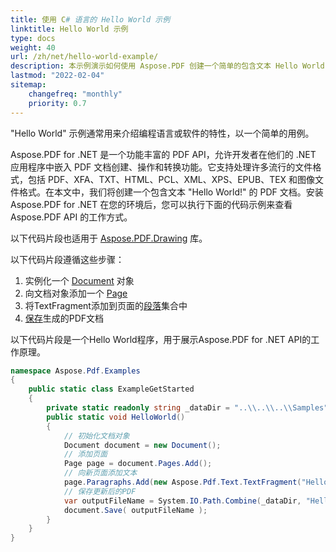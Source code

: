 ```yaml
---
title: 使用 C# 语言的 Hello World 示例
linktitle: Hello World 示例
type: docs
weight: 40
url: /zh/net/hello-world-example/
description: 本示例演示如何使用 Aspose.PDF 创建一个简单的包含文本 Hello World 的 PDF 文档
lastmod: "2022-02-04"
sitemap:
    changefreq: "monthly"
    priority: 0.7
---
```

<script type="application/ld+json">
{
    "@context": "https://schema.org",
    "@type": "TechArticle",
    "headline": "使用 C# 语言的 Hello World 示例",
    "alternativeHeadline": "Aspose.PDF C# 示例",
    "author": {
        "@type": "Person",
        "givenName": "Andriy",
        "familyName": "Andrukhovskiy",
        "url":"https://www.linkedin.com/in/andruhovski/"
    },
    "genre": "PDF 文档生成",
    "keywords": "pdf, c#, 文档生成",
    "wordcount": "302",
    "proficiencyLevel":"初学者",
    "publisher": {
        "@type": "Organization",
        "name": "Aspose.PDF 文档团队",
        "url": "https://products.aspose.com/pdf",
        "logo": "https://www.aspose.cloud/templates/aspose/img/products/pdf/aspose_pdf-for-net.svg",
        "alternateName": "Aspose",
        "sameAs": [
            "https://facebook.com/aspose.pdf/",
            "https://twitter.com/asposepdf",
            "https://www.youtube.com/channel/UCmV9sEg_QWYPi6BJJs7ELOg/featured",
            "https://www.linkedin.com/company/aspose",
            "https://stackoverflow.com/questions/tagged/aspose",
            "https://aspose.quora.com/",
            "https://aspose.github.io/"
        ],
        "contactPoint": [
            {
                "@type": "ContactPoint",
                "telephone": "+1 903 306 1676",
                "contactType": "销售",
                "areaServed": "US",
                "availableLanguage": "en"
            },
            {
                "@type": "ContactPoint",
                "telephone": "+44 141 628 8900",
                "contactType": "销售",
                "areaServed": "GB",
                "availableLanguage": "en"
            },
            {
                "@type": "ContactPoint",
                "telephone": "+61 2 8006 6987",
                "contactType": "销售",
                "areaServed": "AU",
                "availableLanguage": "en"
            }
        ]
    },
    "url": "http://docs.aspose.com/pdf/net/hello-world-example/",
    "mainEntityOfPage": {
        "@type": "WebPage",
        "@id": "http://docs.aspose.com/pdf/net/hello-world-example/"
    },
    "dateModified": "2022-02-04",
    "description": "本示例演示如何使用 Aspose.PDF 创建一个简单的包含文本 Hello World 的 PDF 文档",
    "articleBody": "“Hello World”示例传统上用于介绍编程语言或软件的特性，通过一个简单的用例。\nAspose.PDF for .NET 是一个功能丰富的 PDF API，允许开发者在他们的 .NET 应用程序中嵌入 PDF 文档创建、操作和转换功能。它支持处理多种流行的文件格式，包括 PDF、XFA、TXT、HTML、PCL、XML、XPS、EPUB、TEX 和图像文件格式。在本文中，我们将创建一个包含文本“Hello World!”的 PDF 文档。在您的环境中安装 Aspose.PDF for .NET 后，您可以执行以下代码示例来查看 Aspose.PDF API 的工作方式。\n以下代码片段遵循这些步骤：\n1. 实例化一个 Document 对象\n2. 向文档对象添加一个页面\n3. 创建一个 TextFragment\n4. 将 TextFragment 添加到页面的 Paragraph 集合中\n5. 保存结果 PDF 文档\n以下代码片段是一个展示 Aspose.PDF for .NET API 工作的 Hello World 程序。"
}
</script>
"Hello World" 示例通常用来介绍编程语言或软件的特性，以一个简单的用例。

Aspose.PDF for .NET 是一个功能丰富的 PDF API，允许开发者在他们的 .NET 应用程序中嵌入 PDF 文档创建、操作和转换功能。它支持处理许多流行的文件格式，包括 PDF、XFA、TXT、HTML、PCL、XML、XPS、EPUB、TEX 和图像文件格式。在本文中，我们将创建一个包含文本 "Hello World!" 的 PDF 文档。安装 Aspose.PDF for .NET 在您的环境后，您可以执行下面的代码示例来查看 Aspose.PDF API 的工作方式。

以下代码片段也适用于 [Aspose.PDF.Drawing](/pdf/zh/net/drawing/) 库。

以下代码片段遵循这些步骤：

1. 实例化一个 [Document](https://reference.aspose.com/pdf/net/aspose.pdf/document) 对象
1. 向文档对象添加一个 [Page](https://reference.aspose.com/pdf/net/aspose.pdf/page)
1. 将TextFragment添加到页面的[段落](https://reference.aspose.com/pdf/net/aspose.pdf/page/properties/paragraphs)集合中
1. [保存](https://reference.aspose.com/pdf/net/aspose.pdf.document/save/methods/4)生成的PDF文档

以下代码片段是一个Hello World程序，用于展示Aspose.PDF for .NET API的工作原理。

```csharp
namespace Aspose.Pdf.Examples
{
    public static class ExampleGetStarted
    {
        private static readonly string _dataDir = "..\\..\\..\\Samples";
        public static void HelloWorld()
        {
            // 初始化文档对象
            Document document = new Document();
            // 添加页面
            Page page = document.Pages.Add();
            // 向新页面添加文本
            page.Paragraphs.Add(new Aspose.Pdf.Text.TextFragment("Hello World!"));
            // 保存更新后的PDF
            var outputFileName = System.IO.Path.Combine(_dataDir, "HelloWorld_out.pdf");
            document.Save( outputFileName );
        }
    }
}
```
